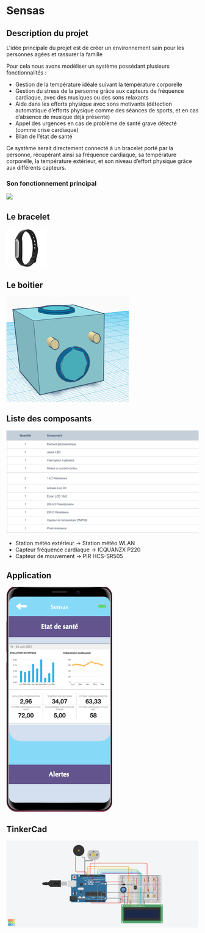# Sensas

## Description du projet
<p> L'idée principale du projet est de créer un environnement sain pour les personnes agées et rassurer la famille</p>
<p>Pour cela nous avons modéliser un système possédant plusieurs fonctionnalités : </p>

* Gestion de la température idéale suivant la température corporelle
* Gestion du stress de la personne grâce aux capteurs de fréquence cardiaque, avec des musiques ou des sons relaxants
* Aide dans les efforts physique avec sons motivants (détection automatique d’efforts physique comme des séances de sports, et en cas d’absence de musique déjà présente)
* Appel des urgences en cas de problème de santé grave détecté (comme crise cardiaque)
* Bilan de l’état de santé

<p>Ce système serait directement connecté à un bracelet porté par la personne, récupérant ainsi sa fréquence cardiaque, sa température corporelle, la température extérieur, et son niveau d’effort physique grâce aux différents capteurs.</p>


### Son fonctionnement principal 
<img src="hhttps://github.com/Amuthu98/IOT_BIG_DATA/blob/main/Image/Start_Simulating_3.png"/>

## Le bracelet
<img src="https://github.com/Amuthu98/IOT_BIG_DATA/blob/main/Image/bracelet.png"/>

## Le boitier
<img src="https://github.com/Amuthu98/IOT_BIG_DATA/blob/main/Image/boitier.png"/>

## Liste des composants
<img src="https://github.com/Amuthu98/IOT_BIG_DATA/blob/main/Image/liste_objet_2.png"/>

* Station météo extérieur -> Station météo WLAN
* Capteur fréquence cardiaque -> ICQUANZX P220
* Capteur de mouvement -> PIR HCS-SR505

## Application
<img src="https://github.com/Amuthu98/IOT_BIG_DATA/blob/main/Image/application.png"/>

## TinkerCad
<img src="https://github.com/Amuthu98/IOT_BIG_DATA/blob/main/Image/Start_Simulating_3.png"/>